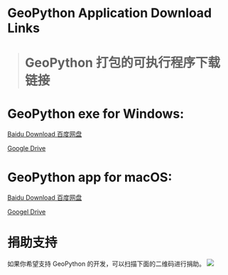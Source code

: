 # GeoPython Application Download Links
># GeoPython 打包的可执行程序下载链接


# GeoPython exe for Windows:
[Baidu Download 百度网盘](http://pan.baidu.com/s/1o8kiFdo)

[Google Drive](https://drive.google.com/open?id=1kiG7RZ0uql6bfq2H2XRZY5ZbVBGTGl8e)




# GeoPython app for macOS:
[Baidu Download 百度网盘](http://pan.baidu.com/s/1bGeVTk)

[Googel Drive](https://drive.google.com/open?id=1M-HiiDD3r7cdUTC5anxnryIx386MvtL9)




# 捐助支持

如果你希望支持 GeoPython 的开发，可以扫描下面的二维码进行捐助。
![](https://raw.githubusercontent.com/chinageology/GeoPython/master/img/WeChatQrCode.png)